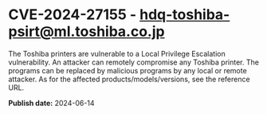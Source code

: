 # CVE-2024-27155 - hdq-toshiba-psirt@ml.toshiba.co.jp

The Toshiba printers are vulnerable to a Local Privilege Escalation vulnerability. An attacker can remotely compromise any Toshiba printer. The programs can be replaced by malicious programs by any local or remote attacker. As for the affected products/models/versions, see the reference URL.

**Publish date:** 2024-06-14

